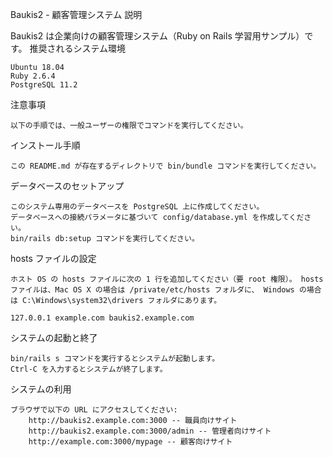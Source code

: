 Baukis2 - 顧客管理システム
説明

Baukis2 は企業向けの顧客管理システム（Ruby on Rails 学習用サンプル）です。
推奨されるシステム環境

    Ubuntu 18.04
    Ruby 2.6.4
    PostgreSQL 11.2

注意事項

    以下の手順では、一般ユーザーの権限でコマンドを実行してください。

インストール手順

    この README.md が存在するディレクトリで bin/bundle コマンドを実行してください。

データベースのセットアップ

    このシステム専用のデータベースを PostgreSQL 上に作成してください。
    データベースへの接続パラメータに基づいて config/database.yml を作成してください。
    bin/rails db:setup コマンドを実行してください。

hosts ファイルの設定

    ホスト OS の hosts ファイルに次の 1 行を追加してください（要 root 権限）。 hosts ファイルは、Mac OS X の場合は /private/etc/hosts フォルダに、 Windows の場合は C:\Windows\system32\drivers フォルダにあります。

    127.0.0.1 example.com baukis2.example.com

システムの起動と終了

    bin/rails s コマンドを実行するとシステムが起動します。
    Ctrl-C を入力するとシステムが終了します。

システムの利用

    ブラウザで以下の URL にアクセスしてください:
        http://baukis2.example.com:3000 -- 職員向けサイト
        http://baukis2.example.com:3000/admin -- 管理者向けサイト
        http://example.com:3000/mypage -- 顧客向けサイト


